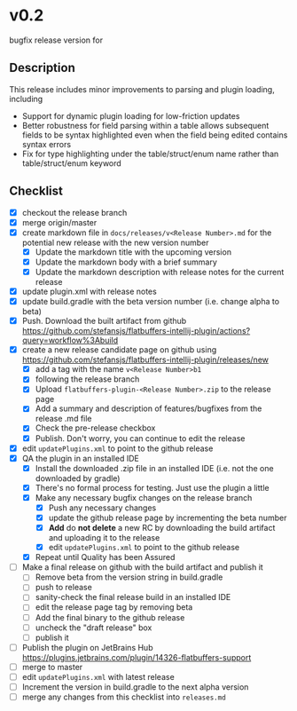 # v0.2

bugfix release version for 

## Description

This release includes minor improvements to parsing and plugin loading, including
- Support for dynamic plugin loading for low-friction updates
- Better robustness for field parsing within a table allows subsequent fields to be syntax highlighted even when the
  field being edited contains syntax errors
- Fix for type highlighting under the table/struct/enum name rather than table/struct/enum keyword

## Checklist

- [x] checkout the release branch
- [x] merge origin/master
- [x] create markdown file in `docs/releases/v<Release Number>.md` for the potential new release with the new version
 number
  - [x] Update the markdown title with the upcoming version
  - [x] Update the markdown body with a brief summary
  - [x] Update the markdown description with release notes for the current release
- [x] update plugin.xml with release notes
- [x] update build.gradle with the beta version number (i.e. change alpha to beta)
- [x] Push. Download the built artifact from github https://github.com/stefansjs/flatbuffers-intellij-plugin/actions?query=workflow%3Abuild
- [x] create a new release candidate page on github using https://github.com/stefansjs/flatbuffers-intellij-plugin/releases/new
  - [x] add a tag with the name `v<Release Number>b1` 
  - [x] following the release branch
  - [x] Upload `flatbuffers-plugin-<Release Number>.zip` to the release page
  - [x] Add a summary and description of features/bugfixes from the release .md file
  - [x] Check the pre-release checkbox
  - [x] Publish. Don't worry, you can continue to edit the release
- [x] edit `updatePlugins.xml` to point to the github release
- [x] QA the plugin in an installed IDE
  - [x] Install the downloaded .zip file in an installed IDE (i.e. not the one downloaded by gradle)
  - [x] There's no formal process for testing. Just use the plugin a little
  - [x] Make any necessary bugfix changes on the release branch
    - [x] Push any necessary changes
    - [x] update the github release page by incrementing the beta number
    - [x] **Add** do **not delete** a new RC by downloading the build artifact and uploading it to the release
    - [x] edit `updatePlugins.xml` to point to the github release
  - [x] Repeat until Quality has been Assured
- [ ] Make a final release on github with the build artifact and publish it
  - [ ] Remove beta from the version string in build.gradle
  - [ ] push to release
  - [ ] sanity-check the final release build in an installed IDE
  - [ ] edit the release page tag by removing beta
  - [ ] Add the final binary to the github release
  - [ ] uncheck the "draft release" box
  - [ ] publish it
- [ ] Publish the plugin on JetBrains Hub https://plugins.jetbrains.com/plugin/14326-flatbuffers-support
- [ ] merge to master
- [ ] edit `updatePlugins.xml` with latest release
- [ ] Increment the version in build.gradle to the next alpha version
- [ ] merge any changes from this checklist into `releases.md`